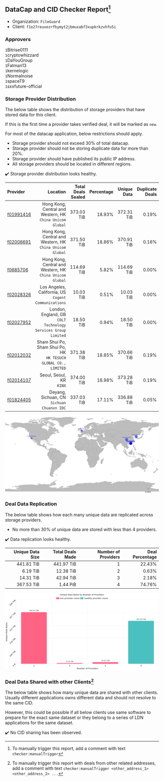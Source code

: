 ## DataCap and CID Checker Report[^1]
 - Organization: `FileGuard`
 - Client: `f1o27reuxezrfhymyt2jbmuxabf3xupkrkzvhfu5i`
### Approvers
`1`Bitrise0111<br/>`1`cryptowhizzard<br/>`1`DaYouGroup<br/>`1`Fatman13<br/>`1`kernelogic<br/>`1`Normalnoise<br/>`1`spaceT9<br/>`1`sxxfuture-official

### Storage Provider Distribution
The below table shows the distribution of storage providers that have stored data for this client.

If this is the first time a provider takes verified deal, it will be marked as `new`.

For most of the datacap application, below restrictions should apply.
 - Storage provider should not exceed 30% of total datacap.
 - Storage provider should not be storing duplicate data for more than 20%.
 - Storage provider should have published its public IP address.
 - All storage providers should be located in different regions.

✔️ Storage provider distribution looks healthy.

| Provider                                              |                                                           Location | Total Deals Sealed | Percentage | Unique Data | Duplicate Deals |
| :---------------------------------------------------- | -----------------------------------------------------------------: | -----------------: | ---------: | ----------: | --------------: |
| [f01991416](https://filfox.info/en/address/f01991416) |       Hong Kong, Central and Western, HK<br/>`China Unicom Global` |         373.03 TiB |     18.93% |  372.31 TiB |           0.19% |
| [f02006691](https://filfox.info/en/address/f02006691) |       Hong Kong, Central and Western, HK<br/>`China Unicom Global` |         371.50 TiB |     18.86% |  370.91 TiB |           0.16% |
| [f0685706](https://filfox.info/en/address/f0685706)   |       Hong Kong, Central and Western, HK<br/>`China Unicom Global` |         114.69 TiB |      5.82% |  114.69 TiB |           0.00% |
| [f02028326](https://filfox.info/en/address/f02028326) |            Los Angeles, California, US<br/>`Cogent Communications` |          10.03 TiB |      0.51% |   10.03 TiB |           0.00% |
| [f02027952](https://filfox.info/en/address/f02027952) |   London, England, GB<br/>`COLT Technology Services Group Limited` |          18.50 TiB |      0.94% |   18.50 TiB |           0.00% |
| [f02012032](https://filfox.info/en/address/f02012032) | Sham Shui Po, Sham Shui Po, HK<br/>`HK TESUCH GLOBAL CO., LIMITED` |         371.38 TiB |     18.85% |  370.66 TiB |           0.19% |
| [f02014107](https://filfox.info/en/address/f02014107) |                                        Seoul, Seoul, KR<br/>`KINX` |         374.00 TiB |     18.98% |  373.28 TiB |           0.19% |
| [f01824405](https://filfox.info/en/address/f01824405) |                      Deyang, Sichuan, CN<br/>`Sichuan Chuanxn IDC` |         337.03 TiB |     17.11% |  336.88 TiB |           0.05% |

<img src="https://raw.githubusercontent.com/data-preservation-programs/filplus-checker-assets/main/filecoin-project/filecoin-plus-large-datasets/issues/1711/1688960674788.png"/>

### Deal Data Replication
The below table shows how each many unique data are replicated across storage providers.

- No more than 30% of unique data are stored with less than 4 providers.

✔️ Data replication looks healthy.

| Unique Data Size | Total Deals Made | Number of Providers | Deal Percentage |
| ---------------: | ---------------: | ------------------: | --------------: |
|       441.81 TiB |       441.97 TiB |                   1 |          22.43% |
|         6.19 TiB |        12.38 TiB |                   2 |           0.63% |
|        14.31 TiB |        42.94 TiB |                   3 |           2.18% |
|       367.53 TiB |         1.44 PiB |                   4 |          74.76% |

<img src="https://raw.githubusercontent.com/data-preservation-programs/filplus-checker-assets/main/filecoin-project/filecoin-plus-large-datasets/issues/1711/1688960676002.png"/>

### Deal Data Shared with other Clients[^3]
The below table shows how many unique data are shared with other clients.
Usually different applications owns different data and should not resolve to the same CID.

However, this could be possible if all below clients use same software to prepare for the exact same dataset or they belong to a series of LDN applications for the same dataset.

✔️ No CID sharing has been observed.

[^1]: To manually trigger this report, add a comment with text `checker:manualTrigger`

[^2]: Deals from those addresses are combined into this report as they are specified with `checker:manualTrigger`

[^3]: To manually trigger this report with deals from other related addresses, add a comment with text `checker:manualTrigger <other_address_1> <other_address_2> ...`
